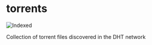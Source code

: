 torrents 
========
![Indexed](https://img.shields.io/badge/indexed-84500-blue)

Collection of torrent files discovered in the DHT network
